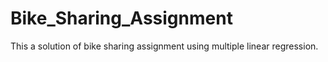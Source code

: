 # Bike_Sharing_Assignment
This a solution of bike sharing assignment using multiple linear regression.
